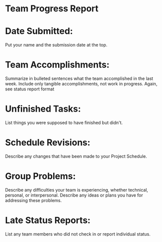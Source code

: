 # Team Progress Report 

# Date Submitted: 

Put your name and the submission date at the top. 

# Team Accomplishments: 

Summarize in bulleted sentences what the team accomplished in the last week. Include only tangible accomplishments, not work in progress. Again, see status report format 

# Unfinished Tasks: 

List things you were supposed to have finished but didn't.

# Schedule Revisions: 

Describe any changes that have been made to your Project Schedule. 

# Group Problems: 

Describe any difficulties your team is experiencing, whether technical, personal, or interpersonal. Describe any ideas or plans you have for addressing these problems. 

# Late Status Reports: 

List any team members who did not check in or report individual status.  
